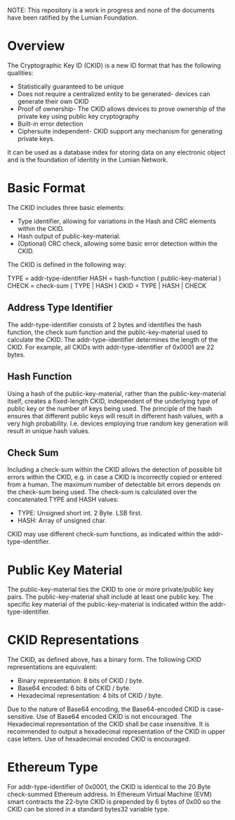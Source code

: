 NOTE:	This repository is a work in progress and none of the documents have been ratified by the Lumian Foundation.

# Overview

The Cryptographic Key ID (CKID) is a new ID format that has the following qualities:

* Statistically guaranteed to be unique
* Does not require a centralized entity to be generated- devices can generate their own CKID
* Proof of ownership-  The CKID allows devices to prove ownership of the private key using public key cryptography
* Built-in error detection
* Ciphersuite independent- CKID support any mechanism for generating private keys.

It can be used as a database index for storing data on any electronic object and is the foundation of identity in the Lumian Network.

# Basic Format

The CKID includes three basic elements:

* Type identifier, allowing for variations in the Hash and CRC elements within the CKID.
* Hash output of public-key-material.
* (Optional) CRC check, allowing some basic error detection within the CKID.

The CKID is defined in the following way:

TYPE  = addr-type-identifier 
HASH  = hash-function ( public-key-material )
CHECK = check-sum ( TYPE | HASH )
CKID   = TYPE | HASH | CHECK

## Address Type Identifier  

The addr-type-identifier consists of 2 bytes and identifies the hash function, the check sum function and the public-key-material used to calculate the CKID.  The addr-type-identifier determines the length of the CKID.  For example, all CKIDs with addr-type-identifier of 0x0001 are 22 bytes.

## Hash Function

Using a hash of the public-key-material, rather than the public-key-material itself, creates a fixed-length CKID, independent of the underlying type of public key or the number of keys being used. The principle of the hash ensures that different public keys will result in different hash values, with a very high probability. I.e. devices employing true random key generation will result in unique hash values.

## Check Sum

Including a check-sum within the CKID allows the detection of possible bit errors within the CKID, e.g. in case a CKID is incorrectly copied or entered from a human. The maximum number of detectable bit errors depends on the check-sum being used. The check-sum is calculated over the concatenated TYPE and HASH values:

* TYPE: 	Unsigned short int. 2 Byte. LSB first.
* HASH:	Array of unsigned char.

CKID may use  different check-sum functions, as indicated within the addr-type-identifier.

# Public Key Material

The public-key-material ties the CKID to one or more private/public key pairs. The public-key-material shall include at least one public key. The specific key material of the public-key-material is indicated within the addr-type-identifier.

# CKID Representations

The CKID, as defined above, has a binary form. The following CKID representations are equivalent:

* Binary representation: 	8 bits of CKID / byte.
* Base64 encoded: 	6 bits of CKID / byte.
* Hexadecimal representation: 	4 bits of CKID / byte.

Due to the nature of Base64 encoding, the Base64-encoded CKID is case-sensitive. Use of Base64 encoded CKID is not encouraged. The Hexadecimal representation of the CKID shall be case insensitive. It is recommended to output a hexadecimal representation of the CKID in upper case letters. Use of hexadecimal encoded CKID is encouraged.

# Ethereum Type

For addr-type-identifier of 0x0001, the CKID is identical to the 20 Byte check-summed Ethereum address. In Ethereum Virtual Machine (EVM) smart contracts the 22-byte CKID is prepended by 6 bytes of 0x00 so the CKID can be stored in a standard bytes32 variable type.
